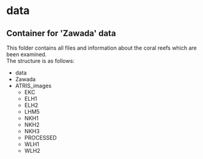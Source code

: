 data
===================
Container for 'Zawada' data
-------------------
This folder contains all files and information about the coral reefs which are been examined.  
The structure is as follows:
- data
- Zawada
- ATRIS_images
	* EKC
	* ELH1
	* ELH2
	* LHM5
	* NKH1
	* NKH2
	* NKH3
	* PROCESSED
	* WLH1
	* WLH2
